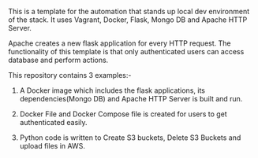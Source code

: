 This is a template for the automation that stands up local dev environment of the stack. It uses Vagrant, Docker, Flask, Mongo DB and Apache HTTP Server.

Apache creates a new flask application for every HTTP request. The functionality of this template is that only authenticated users can access database and perform actions.

This repository contains 3 examples:-

1) A Docker image which includes the flask applications, its dependencies(Mongo DB) and Apache HTTP Server is built and run.

2) Docker File and Docker Compose file is created for users to get authenticated easily.

3) Python code is written to Create S3 buckets, Delete S3 Buckets and upload files in AWS.
